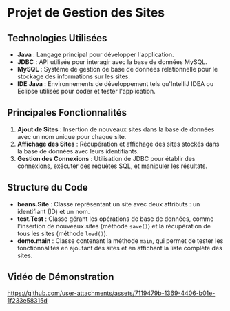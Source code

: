 # Projet de Gestion des Sites

## Technologies Utilisées

- **Java** : Langage principal pour développer l'application.
- **JDBC** : API utilisée pour interagir avec la base de données MySQL.
- **MySQL** : Système de gestion de base de données relationnelle pour le stockage des informations sur les sites.
- **IDE Java** : Environnements de développement tels qu'IntelliJ IDEA ou Eclipse utilisés pour coder et tester l'application.

## Principales Fonctionnalités

1. **Ajout de Sites** : Insertion de nouveaux sites dans la base de données avec un nom unique pour chaque site.
2. **Affichage des Sites** : Récupération et affichage des sites stockés dans la base de données avec leurs identifiants.
3. **Gestion des Connexions** : Utilisation de JDBC pour établir des connexions, exécuter des requêtes SQL, et manipuler les résultats.

## Structure du Code

- **beans.Site** : Classe représentant un site avec deux attributs : un identifiant (ID) et un nom.
- **test.Test** : Classe gérant les opérations de base de données, comme l'insertion de nouveaux sites (méthode `save()`) et la récupération de tous les sites (méthode `load()`).
- **demo.main** : Classe contenant la méthode `main`, qui permet de tester les fonctionnalités en ajoutant des sites et en affichant la liste complète des sites.
## Vidéo de Démonstration

https://github.com/user-attachments/assets/7119479b-1369-4406-b01e-1f233e58315d

